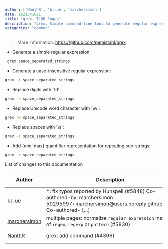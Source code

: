 ```yaml
---
author: ['NanthR', 'bl-ue', 'marchersimon']
date: 1621541621
title: "grex, TLDR Pages"
description: "grex, Simple command-line tool to generate regular expressions."
categories: "common"
---
```

> More information: <https://github.com/pemistahl/grex>.

- Generate a simple regular expression:

```bash
 grex space_separated_strings
```

- Generate a case-insensitive regular expression:

```bash
grex -i space_separated_strings
```

- Replace digits with '\d':

```bash
grex -d space_separated_strings
```

- Replace Unicode word character with '\w':

```bash
grex -w space_separated_strings
```

- Replace spaces with '\s':

```bash
grex -s space_separated_strings
```

- Add {min, max} quantifier representation for repeating sub-strings:

```bash
grex -r space_separated_strings
```
List of changes to this documentation


Author | Description | ISO 8601 Date | GitHub link
------|-----|-----|-----
[bl-ue](mailto:54780737+bl-ue@users.noreply.github.com) | *: fix typos reported by Hunspell (#5848) Co-authored-by: marchersimon <50295997+marchersimon@users.noreply.github.com> Co-authored- [...] | 2021-05-20T22:13:41 | [8ebd171d6f00](https://github.com/tldr-pages/tldr/commit/8ebd171d6f001698709fefc02b1fd5cc9f3a99c4)
[marchersimon](mailto:50295997+marchersimon@users.noreply.github.com) | multiple pages: normalize `regular expression` instead of `regex`, `regexp` or `pattern` (#5830) | 2021-05-10T11:03:12 | [10728f1ab485](https://github.com/tldr-pages/tldr/commit/10728f1ab485957d66af3940a030b0fb77611fc0)
[NanthR](mailto:61490162+NanthR@users.noreply.github.com) | grex: add command (#4396) | 2020-10-02T21:26:46 | [8b6b51b15f22](https://github.com/tldr-pages/tldr/commit/8b6b51b15f2223994a4c25e4e30b612a9f292de0)

